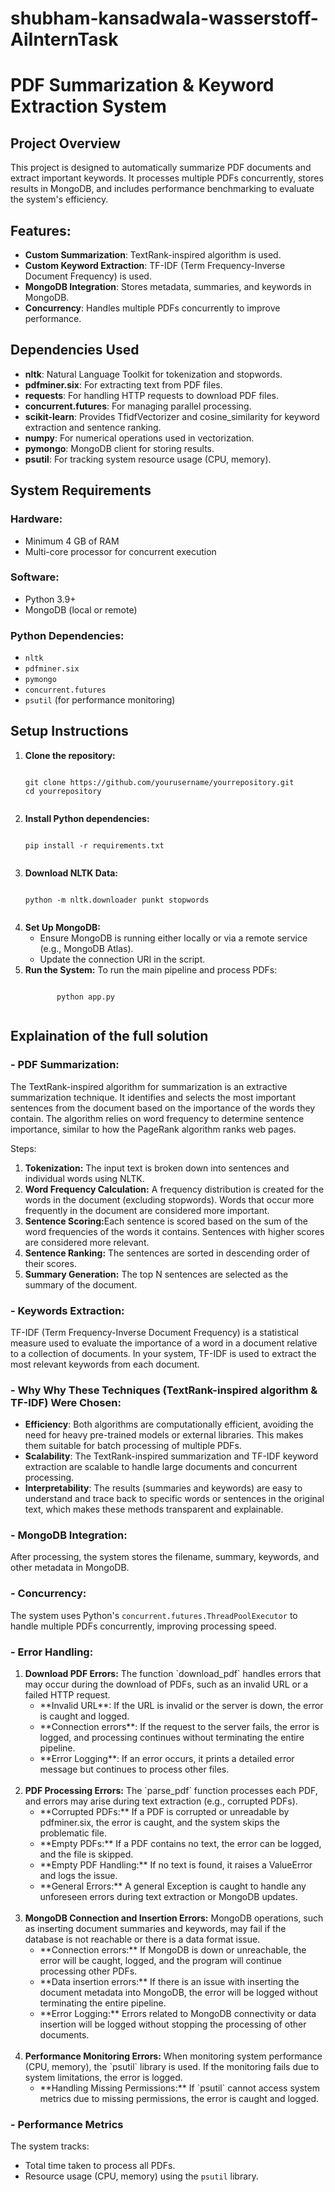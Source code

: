 # shubham-kansadwala-wasserstoff-AiInternTask

# PDF Summarization & Keyword Extraction System

## Project Overview
This project is designed to automatically summarize PDF documents and extract important keywords. It processes multiple PDFs concurrently, stores results in MongoDB, and includes performance benchmarking to evaluate the system's efficiency.

## Features:
- **Custom Summarization**: TextRank-inspired algorithm is used.
- **Custom Keyword Extraction**: TF-IDF (Term Frequency-Inverse Document Frequency) is used.
- **MongoDB Integration**: Stores metadata, summaries, and keywords in MongoDB.
- **Concurrency**: Handles multiple PDFs concurrently to improve performance.

## Dependencies Used

- **nltk**: Natural Language Toolkit for tokenization and stopwords.
- **pdfminer.six**: For extracting text from PDF files.
- **requests**: For handling HTTP requests to download PDF files.
- **concurrent.futures**: For managing parallel processing.
- **scikit-learn**: Provides TfidfVectorizer and cosine_similarity for keyword extraction and sentence ranking.
- **numpy**: For numerical operations used in vectorization.
- **pymongo**: MongoDB client for storing results.
- **psutil**: For tracking system resource usage (CPU, memory).

## System Requirements

### Hardware:
- Minimum 4 GB of RAM
- Multi-core processor for concurrent execution

### Software:
- Python 3.9+
- MongoDB (local or remote)

### Python Dependencies:
- `nltk`
- `pdfminer.six`
- `pymongo`
- `concurrent.futures`
- `psutil` (for performance monitoring)

## Setup Instructions

<ol>
    <li><strong>Clone the repository:</strong>
        <pre><code class="bash">
git clone https://github.com/yourusername/yourrepository.git
cd yourrepository 
        </code></pre>
    </li>

<li><strong>Install Python dependencies:</strong>
        <pre><code class="bash">
pip install -r requirements.txt
        </code></pre>
    </li>

<li><strong>Download NLTK Data:</strong>
        <pre><code class="bash">
python -m nltk.downloader punkt stopwords
        </code></pre>
    </li>

<li><strong>Set Up MongoDB:</strong>
       <ul>
  <li>Ensure MongoDB is running either locally or via a remote service (e.g., MongoDB Atlas).</li>
  <li>Update the connection URI in the script.</li>
       </ul>
</li>

<li><strong>Run the System:</strong>
    To run the main pipeline and process PDFs:
<pre><code class="bash">
       python app.py        
       </code></pre>
</li>

</ol>

## Explaination of the full solution

### - PDF Summarization:

The TextRank-inspired algorithm for summarization is an extractive summarization technique. It identifies and selects the most important sentences from the document based on the importance of the words they contain. The algorithm relies on word frequency to determine sentence importance, similar to how the PageRank algorithm ranks web pages.

Steps:
<ol>
<li><strong>Tokenization:</strong> The input text is broken down into sentences and individual words using NLTK.</li>
<li><strong>Word Frequency Calculation:</strong> A frequency distribution is created for the words in the document (excluding stopwords).
Words that occur more frequently in the document are considered more important.</li>
<li><strong>Sentence Scoring:</strong>Each sentence is scored based on the sum of the word frequencies of the words it contains. Sentences with higher scores are considered more relevant.</li>
<li><strong>Sentence Ranking:</strong> The sentences are sorted in descending order of their scores.</li>
<li><strong>Summary Generation:</strong> The top N sentences are selected as the summary of the document.</li>
</ol>

### - Keywords Extraction:

TF-IDF (Term Frequency-Inverse Document Frequency) is a statistical measure used to evaluate the importance of a word in a document relative to a collection of documents. In your system, TF-IDF is used to extract the most relevant keywords from each document.

### - Why Why These Techniques (TextRank-inspired algorithm & TF-IDF) Were Chosen:

- **Efficiency**: Both algorithms are computationally efficient, avoiding the need for heavy pre-trained models or external libraries. This makes them suitable for batch processing of multiple PDFs.
- **Scalability**: The TextRank-inspired summarization and TF-IDF keyword extraction are scalable to handle large documents and concurrent processing.
- **Interpretability**: The results (summaries and keywords) are easy to understand and trace back to specific words or sentences in the original text, which makes these methods transparent and explainable.


### - MongoDB Integration:
After processing, the system stores the filename, summary, keywords, and other metadata in MongoDB.

### - Concurrency:
The system uses Python's `concurrent.futures.ThreadPoolExecutor` to handle multiple PDFs concurrently, improving processing speed.

### - Error Handling:

<ol>
<li><strong>Download PDF Errors:</strong> The function `download_pdf` handles errors that may occur during the download of PDFs, such as an invalid URL or a failed HTTP request.
    <ul>
<li>**Invalid URL**: If the URL is invalid or the server is down, the error is caught and logged.</li>
<li>**Connection errors**: If the request to the server fails, the error is logged, and processing continues without terminating the entire pipeline.</li>
<li>**Error Logging**: If an error occurs, it prints a detailed error message but continues to process other files.</li>
    </ul>
</li>

<br>

<li><strong>PDF Processing Errors:</strong> The `parse_pdf` function processes each PDF, and errors may arise during text extraction (e.g., corrupted PDFs).

<ul>
<li>**Corrupted PDFs:** If a PDF is corrupted or unreadable by pdfminer.six, the error is caught, and the system skips the problematic file.</li>
<li>**Empty PDFs:** If a PDF contains no text, the error can be logged, and the file is skipped.</li>
<li>**Empty PDF Handling:** If no text is found, it raises a ValueError and logs the issue.</li>
<li>**General Errors:** A general Exception is caught to handle any unforeseen errors during text extraction or MongoDB updates.</li>
</ul>

</li>

<br>

<li><strong>MongoDB Connection and Insertion Errors:</strong> MongoDB operations, such as inserting document summaries and keywords, may fail if the database is not reachable or there is a data format issue.

<ul>
<li>**Connection errors:** If MongoDB is down or unreachable, the error will be caught, logged, and the program will continue processing other PDFs.</li>
<li>**Data insertion errors:** If there is an issue with inserting the document metadata into MongoDB, the error will be logged without terminating the entire pipeline.</li>
<li>**Error Logging:** Errors related to MongoDB connectivity or data insertion will be logged without stopping the processing of other documents.</li>
</ul>

</li>

<br>

<li><strong>Performance Monitoring Errors:</strong> When monitoring system performance (CPU, memory), the `psutil` library is used. If the monitoring fails due to system limitations, the error is logged.

<ul>
<li>**Handling Missing Permissions:** If `psutil` cannot access system metrics due to missing permissions, the error is caught and logged.</li>
</ul>
 
</li>


</ol>


### - Performance Metrics
The system tracks:

- Total time taken to process all PDFs.
- Resource usage (CPU, memory) using the `psutil` library.




